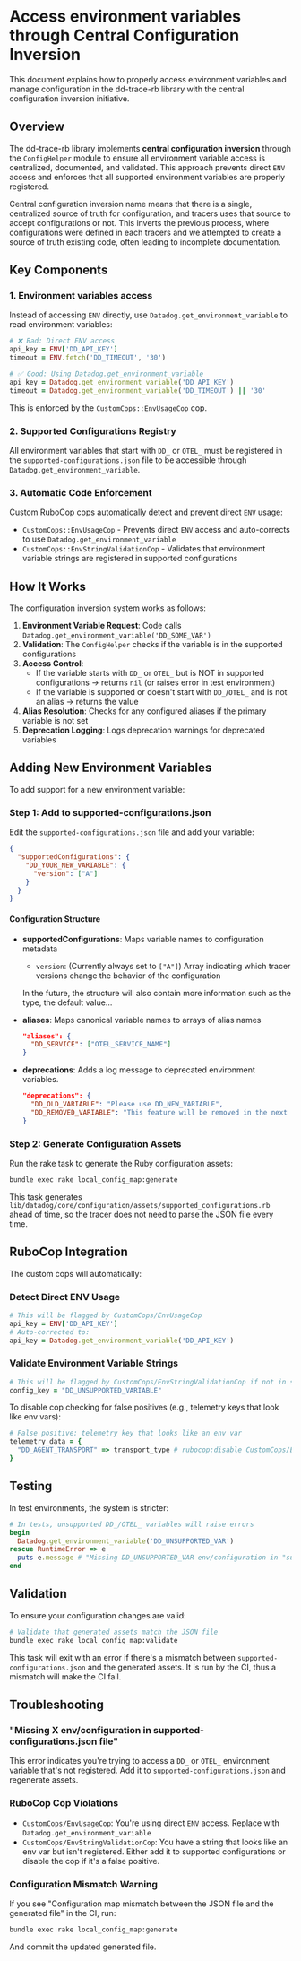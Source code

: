 # Access environment variables through Central Configuration Inversion

This document explains how to properly access environment variables and manage configuration in the dd-trace-rb library with the central configuration inversion initiative.

## Overview

The dd-trace-rb library implements **central configuration inversion** through the `ConfigHelper` module to ensure all environment variable access is centralized, documented, and validated. This approach prevents direct `ENV` access and enforces that all supported environment variables are properly registered.

Central configuration inversion name means that there is a single, centralized source of truth for configuration, and tracers uses that source to accept configurations or not. This inverts the previous process, where configurations were defined in each tracers and we attempted to create a source of truth  existing code, often leading to incomplete documentation.

## Key Components

### 1. Environment variables access

Instead of accessing `ENV` directly, use `Datadog.get_environment_variable` to read environment variables:

```ruby
# ❌ Bad: Direct ENV access
api_key = ENV['DD_API_KEY']
timeout = ENV.fetch('DD_TIMEOUT', '30')

# ✅ Good: Using Datadog.get_environment_variable
api_key = Datadog.get_environment_variable('DD_API_KEY')
timeout = Datadog.get_environment_variable('DD_TIMEOUT') || '30'
```

This is enforced by the `CustomCops::EnvUsageCop` cop.

### 2. Supported Configurations Registry

All environment variables that start with `DD_` or `OTEL_` must be registered in the `supported-configurations.json` file to be accessible through `Datadog.get_environment_variable`.

### 3. Automatic Code Enforcement

Custom RuboCop cops automatically detect and prevent direct `ENV` usage:

- `CustomCops::EnvUsageCop` - Prevents direct `ENV` access and auto-corrects to use `Datadog.get_environment_variable`
- `CustomCops::EnvStringValidationCop` - Validates that environment variable strings are registered in supported configurations

## How It Works

The configuration inversion system works as follows:

1. **Environment Variable Request**: Code calls `Datadog.get_environment_variable('DD_SOME_VAR')`
2. **Validation**: The `ConfigHelper` checks if the variable is in the supported configurations
3. **Access Control**:
   - If the variable starts with `DD_` or `OTEL_` but is NOT in supported configurations → returns `nil` (or raises error in test environment)
   - If the variable is supported or doesn't start with `DD_`/`OTEL_` and is not an alias → returns the value
4. **Alias Resolution**: Checks for any configured aliases if the primary variable is not set
5. **Deprecation Logging**: Logs deprecation warnings for deprecated variables

## Adding New Environment Variables

To add support for a new environment variable:

### Step 1: Add to supported-configurations.json

Edit the `supported-configurations.json` file and add your variable:

```json
{
  "supportedConfigurations": {
    "DD_YOUR_NEW_VARIABLE": {
      "version": ["A"]
    }
  }
}
```

#### Configuration Structure

- **supportedConfigurations**: Maps variable names to configuration metadata
  - `version`: (Currently always set to `["A"]`) Array indicating which tracer versions change the behavior of the configuration

  In the future, the structure will also contain more information such as the type, the default value...

- **aliases**: Maps canonical variable names to arrays of alias names
  ```json
  "aliases": {
    "DD_SERVICE": ["OTEL_SERVICE_NAME"]
  }
  ```

- **deprecations**: Adds a log message to deprecated environment variables.
  ```json
  "deprecations": {
    "DD_OLD_VARIABLE": "Please use DD_NEW_VARIABLE",
    "DD_REMOVED_VARIABLE": "This feature will be removed in the next release"
  }
  ```

### Step 2: Generate Configuration Assets

Run the rake task to generate the Ruby configuration assets:

```bash
bundle exec rake local_config_map:generate
```

This task generates `lib/datadog/core/configuration/assets/supported_configurations.rb` ahead of time, so the tracer does not need to parse the JSON file every time.

## RuboCop Integration

The custom cops will automatically:

### Detect Direct ENV Usage

```ruby
# This will be flagged by CustomCops/EnvUsageCop
api_key = ENV['DD_API_KEY']
# Auto-corrected to:
api_key = Datadog.get_environment_variable('DD_API_KEY')
```

### Validate Environment Variable Strings

```ruby
# This will be flagged by CustomCops/EnvStringValidationCop if not in supported-configurations.json
config_key = "DD_UNSUPPORTED_VARIABLE"
```

To disable cop checking for false positives (e.g., telemetry keys that look like env vars):

```ruby
# False positive: telemetry key that looks like an env var
telemetry_data = {
  "DD_AGENT_TRANSPORT" => transport_type # rubocop:disable CustomCops/EnvStringValidationCop
}
```

## Testing

In test environments, the system is stricter:

```ruby
# In tests, unsupported DD_/OTEL_ variables will raise errors
begin
  Datadog.get_environment_variable('DD_UNSUPPORTED_VAR')
rescue RuntimeError => e
  puts e.message # "Missing DD_UNSUPPORTED_VAR env/configuration in "supported-configurations.json" file."
end
```

## Validation

To ensure your configuration changes are valid:

```bash
# Validate that generated assets match the JSON file
bundle exec rake local_config_map:validate
```

This task will exit with an error if there's a mismatch between `supported-configurations.json` and the generated assets. It is run by the CI, thus a mismatch will make the CI fail.

## Troubleshooting

### "Missing X env/configuration in supported-configurations.json file"

This error indicates you're trying to access a `DD_` or `OTEL_` environment variable that's not registered. Add it to `supported-configurations.json` and regenerate assets.

### RuboCop Cop Violations

- `CustomCops/EnvUsageCop`: You're using direct `ENV` access. Replace with `Datadog.get_environment_variable`
- `CustomCops/EnvStringValidationCop`: You have a string that looks like an env var but isn't registered. Either add it to supported configurations or disable the cop if it's a false positive.

### Configuration Mismatch Warning

If you see "Configuration map mismatch between the JSON file and the generated file" in the CI, run:

```bash
bundle exec rake local_config_map:generate
```

And commit the updated generated file.
